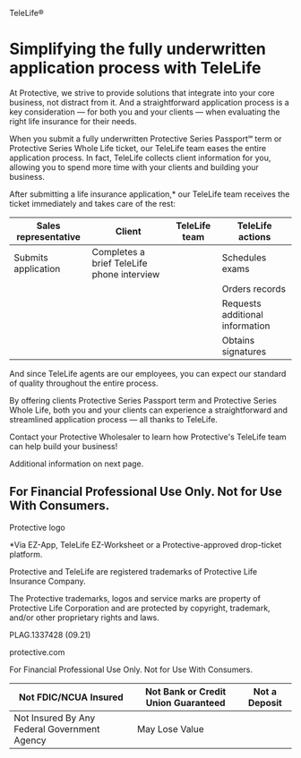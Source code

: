 TeleLife®

# Simplifying the fully underwritten application process with TeleLife

At Protective, we strive to provide solutions that integrate into your core business, not distract from it. And a straightforward application process is a key consideration — for both you and your clients — when evaluating the right life insurance for their needs.

When you submit a fully underwritten Protective Series Passport℠ term or Protective Series Whole Life ticket, our TeleLife team eases the entire application process. In fact, TeleLife collects client information for you, allowing you to spend more time with your clients and building your business.

After submitting a life insurance application,* our TeleLife team receives the ticket immediately and takes care of the rest:

| Sales representative | Client | TeleLife team | TeleLife actions |
|----------------------|--------|---------------|-------------------|
| Submits application | Completes a brief TeleLife phone interview | | Schedules exams |
| | | | Orders records |
| | | | Requests additional information |
| | | | Obtains signatures |

And since TeleLife agents are our employees, you can expect our standard of quality throughout the entire process.

By offering clients Protective Series Passport term and Protective Series Whole Life, both you and your clients can experience a straightforward and streamlined application process — all thanks to TeleLife.

Contact your Protective Wholesaler to learn how Protective's TeleLife team can help build your business!

Additional information on next page.

For Financial Professional Use Only. Not for Use With Consumers.
---
Protective logo

*Via EZ-App, TeleLife EZ-Worksheet or a Protective-approved drop-ticket platform.

Protective and TeleLife are registered trademarks of Protective Life Insurance Company.

The Protective trademarks, logos and service marks are property of Protective Life Corporation and are protected by copyright, trademark, and/or other proprietary rights and laws.

PLAG.1337428 (09.21)

protective.com

For Financial Professional Use Only. Not for Use With Consumers.

| Not FDIC/NCUA Insured | Not Bank or Credit Union Guaranteed | Not a Deposit |
|------------------------|-------------------------------------|---------------|
| Not Insured By Any Federal Government Agency                | May Lose Value |

